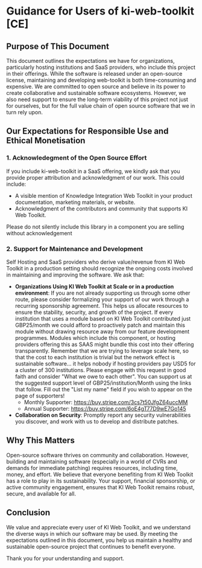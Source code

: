 
# Guidance for Users of ki-web-toolkit [CE]

## Purpose of This Document

This document outlines the expectations we have for organizations, particularly hosting institutions and SaaS providers, who include this project in their offerings. While the software is released under an open-source license, maintaining and developing web-toolkit is both time-consuming and expensive. We are committed to open source and believe in its power to create collaborative and sustainable software ecosystems. However, we also need support to ensure the long-term viability of this project not just for ourselves, but for the full value chain of open source software that we in turn rely upon.

## Our Expectations for Responsible Use and Ethical Monetisation

### 1. Acknowledegment of the Open Source Effort

If you include ki-web-toolkit in a SaaS offering, we kindly ask that you provide proper attribution and acknowledgment of our work. This could include:

- A visible mention of Knowledge Integration Web Toolkit in your product documentation, marketing materials, or website.
- Acknowledgment of the contributors and community that supports KI Web Toolkit.

Please do not silently include this library in a component you are selling without acknowledgement

### 2. Support for Maintenance and Development

Self Hosting and SaaS providers who derive value/revenue from KI Web Toolkit in a production setting should recognize the ongoing costs involved in maintaining and improving the software. We ask that:

- **Organizations Using KI Web Toolkit at Scale or in a production environment**: If you are not already supporting us through some other route, please consider formalizing your support of our work through a recurring sponsorship agreement. This helps us allocate resources to ensure the stability, security, and growth of the project. If every institution that uses a module based on KI Web Toolkit contributed just GBP25/month we could afford to proactively patch and maintain this module without drawing resource away from our feature development programmes. Modules which include this component, or hosting providers offering this as SAAS might bundle this cost into their offering transparently. Remember that we are trying to leverage scale here, so that the cost to each institution is trivial but the network effect is sustainable software... it helps nobody if hosting providers pay USD5 for a cluster of 300 institutions. Please engage with this request in good faith and consider "What we owe to each other". You can support us at the suggested support level of GBP25/institution/Month using the links that follow. Fill out the "List my name" field if you wish to appear on the page of supporters!
    - Monthly Supporter: https://buy.stripe.com/3cs7t50JfgZ64uccMM 
    - Annual Supporter: https://buy.stripe.com/6oE4gT77D9wE7Go145
- **Collaboration on Security**: Promptly report any security vulnerabilities you discover, and work with us to develop and distribute patches.

## Why This Matters

Open-source software thrives on community and collaboration. However, building and maintaining software (especially in a world of CVRs and demands for immediate patching) requires resources, including time, money, and effort. We believe that everyone benefiting from KI Web Toolkit has a role to play in its sustainability. Your support, financial sponsorship, or active community engagement, ensures that KI Web Toolkit remains robust, secure, and available for all.

## Conclusion

We value and appreciate every user of KI Web Toolkit, and we understand the diverse ways in which our software may be used. By meeting the expectations outlined in this document, you help us maintain a healthy and sustainable open-source project that continues to benefit everyone.

Thank you for your understanding and support.
